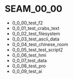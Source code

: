 # SEAM_00_00

* 0_0_00_test_f2
* 0_0_01_test_crabs_text
* 0_0_02_test_filesystem
* 0_0_03_test_ascii_data
* 0_0_04_test_chinese_room
* 0_0_05_test_test_script2
* 0_0_06_test_hmi
* 0_0_07_test_data
* 0_0_08_test_pro
* 0_0_09_test_ai
